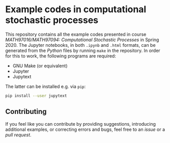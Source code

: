 # Example codes in computational stochastic processes

This repository contains all the example codes presented in course *MATH97016/MATH97094: Computational Stochastic Processes* in Spring 2020.
The Jupyter notebooks, in both `.ipynb` and `.html` formats, 
can be generated from the *Python* files by running `make` in the repository.
In order for this to work,
the following programs are required:

- GNU Make (or equivalent)
- Jupyter 
- Jupytext

The latter can be installed e.g. via `pip`:
```bash
pip install --user jupytext
```

## Contributing

If you feel like you can contribute by providing suggestions,
introducing additional examples, or correcting errors and bugs,
feel free to an *issue* or a *pull request*.
